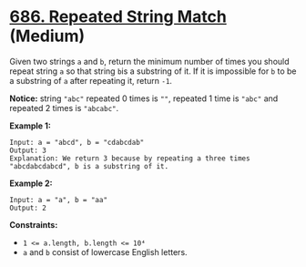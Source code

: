 # [686. Repeated String Match][link] (Medium)

[link]: https://leetcode.com/problems/repeated-string-match/

Given two strings `a` and `b`, return the minimum number of times you should repeat string  `a` so
that string `b`is a substring of it. If it is impossible for `b`  to be a substring of `a` after
repeating it, return `-1`.

**Notice:** string `"abc"` repeated 0 times is `""`, repeated 1 time is `"abc"` and repeated 2 times
is `"abcabc"`.

**Example 1:**

```
Input: a = "abcd", b = "cdabcdab"
Output: 3
Explanation: We return 3 because by repeating a three times "abcdabcdabcd", b is a substring of it.
```

**Example 2:**

```
Input: a = "a", b = "aa"
Output: 2
```

**Constraints:**

- `1 <= a.length, b.length <= 10⁴`
- `a` and `b` consist of lowercase English letters.
